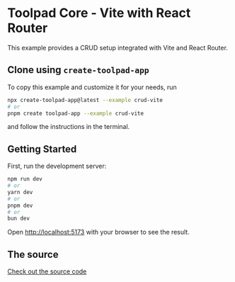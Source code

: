 # Toolpad Core - Vite with React Router

This example provides a CRUD setup integrated with Vite and React Router.

## Clone using `create-toolpad-app`

To copy this example and customize it for your needs, run

```bash
npx create-toolpad-app@latest --example crud-vite
# or
pnpm create toolpad-app --example crud-vite
```

and follow the instructions in the terminal.

## Getting Started

First, run the development server:

```bash
npm run dev
# or
yarn dev
# or
pnpm dev
# or
bun dev
```

Open [http://localhost:5173](http://localhost:5173) with your browser to see the result.

## The source

[Check out the source code](https://github.com/mui/toolpad/tree/master/examples/core/vite/)
